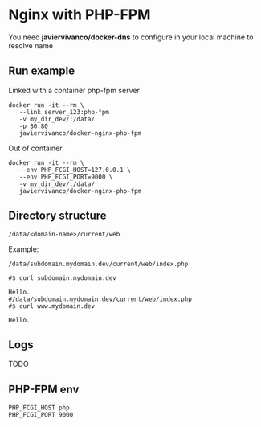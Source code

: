 # Nginx with PHP-FPM

You need **javiervivanco/docker-dns** to configure in your local machine to resolve name 

## Run example

Linked with a container php-fpm server

    docker run -it --rm \
       --link server_123:php-fpm
       -v my_dir_dev/:/data/
       -p 80:80
       javiervivanco/docker-nginx-php-fpm


Out of container
  
    docker run -it --rm \
       --env PHP_FCGI_HOST=127.0.0.1 \
       --env PHP_FCGI_PORT=9000 \ 
       -v my_dir_dev/:/data/
       javiervivanco/docker-nginx-php-fpm


## Directory structure

    /data/<domain-name>/current/web

Example:
   
    /data/subdomain.mydomain.dev/current/web/index.php

    #$ curl subdomain.mydomain.dev 

    Hello.
    #/data/subdomain.mydomain.dev/current/web/index.php
    #$ curl www.mydomain.dev 

    Hello.

## Logs

   TODO
   
## PHP-FPM env

    PHP_FCGI_HOST php
    PHP_FCGI_PORT 9000



